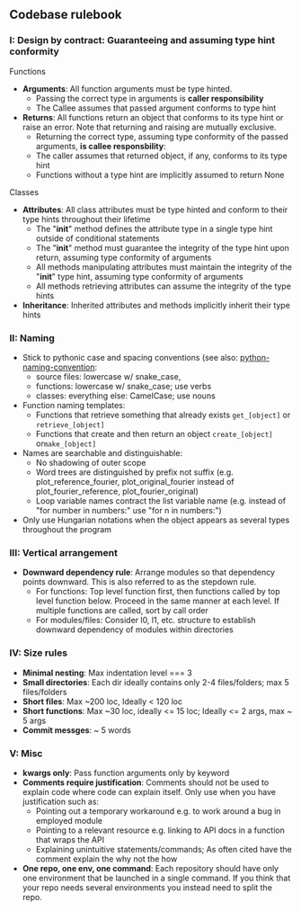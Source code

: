 ## Codebase rulebook

### I: Design by contract: Guaranteeing and assuming type hint conformity

Functions
- **Arguments**: All function arguments must be type hinted. 
     - Passing the correct type in arguments is **caller responsibility**
     - The Callee assumes that passed argument conforms to type hint
- **Returns**: All functions return an object that conforms to its type hint or raise an error. Note that returning and raising are mutually exclusive. 
    - Returning the correct type, assuming type conformity of the passed arguments, **is callee responsbility**:
    - The caller assumes that returned object, if any, conforms to its type hint
    - Functions without a type hint are implicitly assumed to return None

Classes
   - **Attributes**: All class attributes must be type hinted and conform to their type hints throughout their lifetime
     - The "__init__" method defines the attribute type in a single type hint outside of conditional statements
     - The "__init__" method must guarantee the integrity of the type hint upon return, assuming type conformity of arguments
     - All methods manipulating attributes must maintain the integrity of the "__init__" type hint, assuming type conformity of arguments
     - All methods retrieving attributes can assume the integrity of the type hints
   - **Inheritance**: Inherited attributes and methods implicitly inherit their type hints

### II: Naming

- Stick to pythonic case and spacing conventions (see also: [python-naming-convention](https://github.com/naming-convention/naming-convention-guides/tree/master/python):
  - source files: lowercase w/ snake_case, 
  - functions:  lowercase w/ snake_case; use verbs
  - classes: everything else: CamelCase; use nouns
- Function naming templates:
	- Functions that retrieve something that already exists `get_[object]` or `retrieve_[object]`
 	- Functions that create and then return an object `create_[object]` or`make_[object]`
- Names are searchable and distinguishable:
	- No shadowing of outer scope
	- Word trees are distinguished by prefix not suffix (e.g. plot_reference_fourier, plot_original_fourier instead of plot_fourier_reference, plot_fourier_original)
 	- Loop variable names contract the list variable name (e.g. instead of "for number in numbers:" use "for n in numbers:")
- Only use Hungarian notations when the object appears as several types throughout the program

### III: Vertical arrangement

- **Downward dependency rule**: Arrange modules so that dependency points downward. This is also referred to as the stepdown rule.
	- For functions: Top level function first, then functions called by top level function below. Proceed in the same manner at each level. If multiple functions are called, sort by call order
	- For modules/files: Consider l0, l1, etc. structure to establish downward dependency of modules within directories

### IV: Size rules

- **Minimal nesting**: Max indentation level === 3 
- **Small directories**: Each dir ideally contains only 2-4 files/folders; max 5 files/folders
- **Short files**: Max ~200 loc, Ideally < 120 loc
- **Short functions**: Max ~30 loc, ideally <= 15 loc; Ideally <= 2 args, max ~ 5 args
- **Commit messges**: ~ 5 words
  

### V: Misc

- **kwargs only**: Pass function arguments only by keyword
- **Comments require justification**: Comments should not be used to explain code where code can explain itself. Only use when you have justification such as:
	- Pointing out a temporary workaround e.g. to work around a bug in employed module
   	- Pointing to a relevant resource e.g. linking to API docs in a function that wraps the API
 	- Explaining unintuitive statements/commands; As often cited have the comment explain the why not the how
- **One repo, one env, one command**: Each repository should have only one environment that be launched in a single command. If you think that your repo needs several environments you instead need to split the repo.
